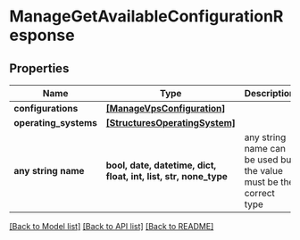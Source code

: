 # ManageGetAvailableConfigurationResponse


## Properties
Name | Type | Description | Notes
------------ | ------------- | ------------- | -------------
**configurations** | [**[ManageVpsConfiguration]**](ManageVpsConfiguration.md) |  | [optional] 
**operating_systems** | [**[StructuresOperatingSystem]**](StructuresOperatingSystem.md) |  | [optional] 
**any string name** | **bool, date, datetime, dict, float, int, list, str, none_type** | any string name can be used but the value must be the correct type | [optional]

[[Back to Model list]](../README.md#documentation-for-models) [[Back to API list]](../README.md#documentation-for-api-endpoints) [[Back to README]](../README.md)


